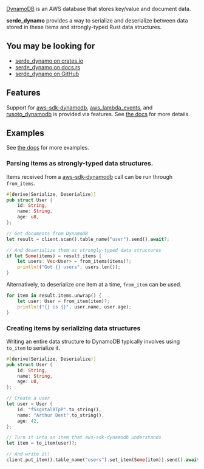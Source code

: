 [DynamoDB] is an AWS database that stores key/value and document data.

**serde_dynamo** provides a way to serialize and deserialize between data
stored in these items and strongly-typed Rust data structures.


## You may be looking for

* [serde_dynamo on crates.io](https://crates.io/crates/serde_dynamo)
* [serde_dynamo on docs.rs](https://docs.rs/serde_dynamo)
* [serde_dynamo on GitHub](https://github.com/zenlist/serde_dynamo)


## Features

Support for [aws-sdk-dynamodb], [aws_lambda_events], and [rusoto_dynamodb] is
provided via features. See [the docs](https://docs.rs/serde_dynamo) for more
details.


## Examples

See [the docs](https://docs.rs/serde_dynamo) for more examples.


### Parsing items as strongly-typed data structures.


Items received from a [aws-sdk-dynamodb] call can be run through `from_items`.

```rust
#[derive(Serialize, Deserialize)]
pub struct User {
    id: String,
    name: String,
    age: u8,
};

// Get documents from DynamoDB
let result = client.scan().table_name("user").send().await?;

// And deserialize them as strongly-typed data structures
if let Some(items) = result.items {
    let users: Vec<User> = from_items(items)?;
    println!("Got {} users", users.len());
}
```

Alternatively, to deserialize one item at a time, `from_item` can be used.

```rust
for item in result.items.unwrap() {
    let user: User = from_item(item)?;
    println!("{} is {}", user.name, user.age);
}
```


### Creating items by serializing data structures

Writing an entire data structure to DynamoDB typically involves using `to_item` to serialize
it.

```rust
#[derive(Serialize, Deserialize)]
pub struct User {
    id: String,
    name: String,
    age: u8,
};

// Create a user
let user = User {
    id: "fSsgVtal8TpP".to_string(),
    name: "Arthur Dent".to_string(),
    age: 42,
};

// Turn it into an item that aws-sdk-dynamodb understands
let item = to_item(user)?;

// And write it!
client.put_item().table_name("users").set_item(Some(item)).send().await?;
```

[DynamoDB]: https://aws.amazon.com/dynamodb/
[serde]: https://serde.rs
[aws-sdk-dynamodb]: https://docs.rs/aws-sdk-dynamodb
[rusoto_dynamodb]: https://docs.rs/rusoto_dynamodb
[aws_lambda_events]: https://docs.rs/aws_lambda_events
